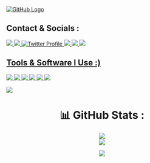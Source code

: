 [![GitHub Logo](https://graph.org//file/3ad2426f5e138cb0bf0d5.jpg)](https://github.com/MoonWalker440/MoonWalker440)

## Contact & Socials :

<a href="https://github.com/MoonWalker440">
   <img src="https://ziadoua.github.io/m3-Markdown-Badges/badges/Github/github2.svg">
</a>

<a href="https://moonwalker440.github.io/">
    <img src="https://ziadoua.github.io/m3-Markdown-Badges/badges/MyPortfolio/myportfolio2.svg">
  </a>

<a href="https://twitter.com/MoonWalker440">
  <img src="https://ziadoua.github.io/m3-Markdown-Badges/badges/Twitter/twitter2.svg" alt="Twitter Profile"/>
</a>

<a href="mailto:Krishnendumaity2006@gmail.com">
  <img src="https://ziadoua.github.io/m3-Markdown-Badges/badges/Gmail/gmail1.svg">

<a href="mailto:Krishnendudeveloper2006@outlook.com">
  <img src="https://ziadoua.github.io/m3-Markdown-Badges/badges/Outlook/outlook2.svg">

<a href="https://t.me/krish_4400">
  <img src="https://ziadoua.github.io/m3-Markdown-Badges/badges/Telegram/telegram2.svg">

## Tools & Software I Use :)

  <img src="https://ziadoua.github.io/m3-Markdown-Badges/badges/Android/android2.svg"> 
  <img src="https://ziadoua.github.io/m3-Markdown-Badges/badges/Windows/windows2.svg">
  <img src="https://ziadoua.github.io/m3-Markdown-Badges/badges/Linux/linux2.svg"> 
  <img src="https://ziadoua.github.io/m3-Markdown-Badges/badges/Firefox/firefox2.svg">
  <img src="https://ziadoua.github.io/m3-Markdown-Badges/badges/Spotify/spotify2.svg">
  <img src="https://ziadoua.github.io/m3-Markdown-Badges/badges/Obsidian/obsidian2.svg">

[![](https://visitcount.itsvg.in/api?id=MoonWalker440&label=Profile%20Views&icon=0&pretty=false)](https://visitcount.itsvg.in)

<h1 align="center"> 📊 GitHub Stats : </h1>

<div align="center"> 

<a href="">![](https://github-readme-stats.vercel.app/api?username=MoonWalker440&theme=chartreuse-dark&show_icons=true&hide_border=true&count_private=true)</a> 
</br>
![](https://github-readme-streak-stats.herokuapp.com/?user=MoonWalker440&theme=chartreuse-dark&hide_border=true)<br/>

<p align="center">
        <img src="https://raw.githubusercontent.com/catppuccin/catppuccin/main/assets/footers/gray0_ctp_on_line.svg?sanitize=true" />
</p>
